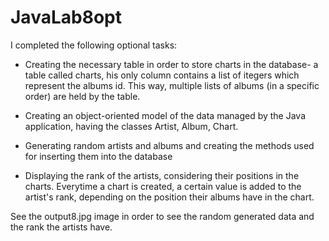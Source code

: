 # JavaLab8opt
I completed the following optional tasks:

- Creating the necessary table in order to store charts in the database- a table called charts, his only column contains a list of itegers which represent the albums id. This way, multiple lists of albums (in a specific order) are held by the table.

- Creating an object-oriented model of the data managed by the Java application, having the classes Artist, Album, Chart.

- Generating random artists and albums and creating the methods used for inserting them into the database

- Displaying the rank of the artists, considering their positions in the charts. Everytime a chart is created, a certain value is added to the artist's rank, depending on the position their albums have in the chart.

See the output8.jpg image in order to see the random generated data and the rank the artists have.
